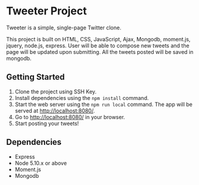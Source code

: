 # Tweeter Project

Tweeter is a simple, single-page Twitter clone.

This project is built on HTML, CSS, JavaScript, Ajax, Mongodb, moment.js, jquery, node.js, express. User will be able to compose new tweets and the page will be updated upon submitting. All the tweets posted will be saved in mongodb.

## Getting Started

1. Clone the project using SSH Key.
2. Install dependencies using the `npm install` command.
3. Start the web server using the `npm run local` command. The app will be served at <http://localhost:8080/>.
4. Go to <http://localhost:8080/> in your browser.
5. Start posting your tweets!

## Dependencies

- Express
- Node 5.10.x or above
- Moment.js
- Mongodb
